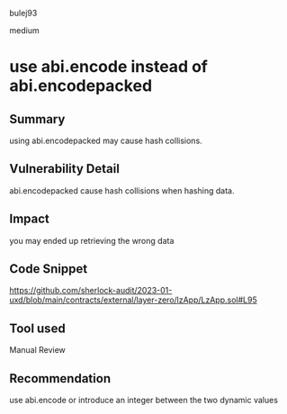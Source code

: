 bulej93

medium

# use abi.encode instead of abi.encodepacked

## Summary
using abi.encodepacked may cause hash collisions.
## Vulnerability Detail
abi.encodepacked cause hash collisions when hashing data.
## Impact
you may ended up retrieving the wrong data
## Code Snippet
https://github.com/sherlock-audit/2023-01-uxd/blob/main/contracts/external/layer-zero/lzApp/LzApp.sol#L95
## Tool used

Manual Review

## Recommendation
use abi.encode or introduce an integer between the two dynamic values